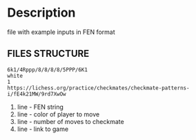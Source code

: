 # Description
file with example inputs in FEN format

## FILES STRUCTURE
```
6k1/4Rppp/8/8/8/8/5PPP/6K1
white
1
https://lichess.org/practice/checkmates/checkmate-patterns-i/fE4k21MW/9rd7XwOw
```

1. line - FEN string 
2. line - color of player to move
3. line - number of moves to checkmate
4. line - link to game